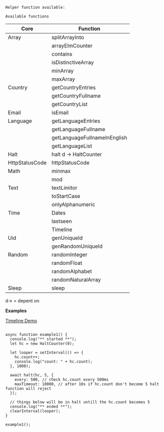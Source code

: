 `Helper function available:`

`Available functions`

| Core           | Function                     |
| -------------- | ---------------------------- |
| Array          | splitArrayInto               |
|                | arrayElmCounter              |
|                | contains                     |
|                | isDistinctiveArray           |
|                | minArray                     |
|                | maxArray                     |
| Country        | getCountryEntries            |
|                | getCountryFullname           |
|                | getCountryList               |
| Email          | isEmail                      |
| Language       | getLanguageEntries           |
|                | getLanguageFullname          |
|                | getLanguageFullnameInEnglish |
|                | getLanguageList              |
| Halt           | halt d -> HaltCounter        |
| HttpStatusCode | httpStatusCode               |
| Math           | minmax                       |
|                | mod                          |
| Text           | textLimitor                  |
|                | toStartCase                  |
|                | onlyAlphanumeric             |
| Time           | Dates                        |
|                | lastseen                     |
|                | Timeline                     |
| Uid            | genUniqueId                  |
|                | genRandomUniqueId            |
| Random         | randomInteger                |
|                | randomFloat                  |
|                | randomAlphabet               |
|                | randomNaturalArray           |
| Sleep          | sleep                        |

d-> = depent on

**Examples**

[Timeline Demo](https://codesandbox.io/embed/tender-burnell-dbx3f?fontsize=14&hidenavigation=1&theme=dark")

```

async function example1() {
  console.log("** started **");
  let hc = new HaltCounter(0);

  let looper = setInterval(() => {
    hc.count++;
    console.log("count: " + hc.count);
  }, 1000);

  await halt(hc, 5, {
    every: 500, // check hc.count every 500ms
    maxTimeout: 10000, // after 10s if hc.count don't become 5 halt function will reject
  });

  // things below will be in halt untill the hc.count becomes 5
  console.log("** ended **");
  clearInterval(looper);
}

example1();

```
